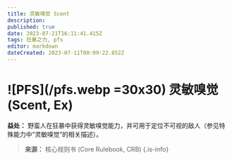 ```yaml
---
title: 灵敏嗅觉 Scent
description: 
published: true
date: 2023-07-21T16:11:41.415Z
tags: 狂暴之力, pfs
editor: markdown
dateCreated: 2023-07-11T00:09:22.852Z
---
```


# ![PFS](/pfs.webp =30x30) 灵敏嗅觉 (Scent, Ex)

**益处：** 野蛮人在狂暴中获得灵敏嗅觉能力，并可用于定位不可视的敌人（参见特殊能力中“灵敏嗅觉”的相关描述）。

> **来源：** 核心规则书 (Core Rulebook, CRB)
{.is-info}

